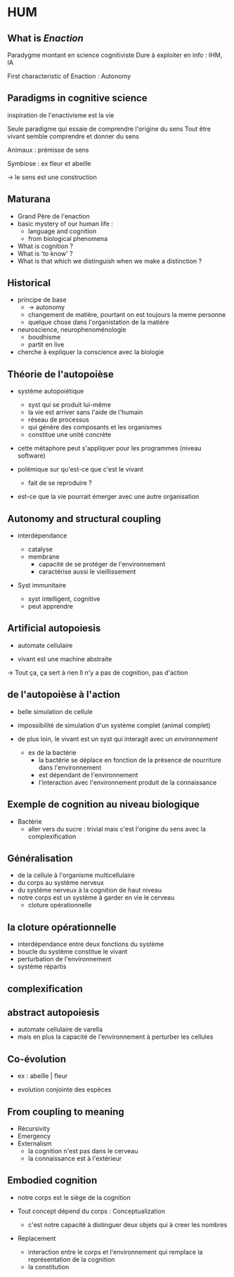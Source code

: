 # HUM

## What is *Enaction*

Paradygme montant en science cognitiviste
Dure à exploiter en info : IHM, IA

First characteristic of Enaction : Autonomy

## Paradigms in cognitive science

inspiration de l'enactivisme est la vie

Seule paradigme qui essaie de comprendre l'origine du sens
Tout être vivant semble comprendre et donner du sens

Animaux : prémisse de sens

Symbiose : ex fleur et abeille

-> le sens est une construction

## Maturana

* Grand Père de l'enaction
* basic mystery of our human life :
  * language and cognition
  * from biological phenomena
* What is cognition ?
* What is 'to know' ?
* What is that which we distinguish when we make a distinction ?

## Historical

* principe de base
  * -> autonomy
  * changement de matière, pourtant on est toujours la meme personne
  * quelque chose dans l'organistation de la matière
* neuroscience, neurophenoménologie
  * boudhisme
  * partit en live
* cherche à expliquer la conscience avec la biologie

## Théorie de l'autopoièse

* système autopoiétique
  * syst qui se produit lui-même
  * la vie est arriver sans l'aide de l'humain
  * réseau de processus
  * qui génère des composants et les organismes
  * constitue une unité concrète
* cette métaphore peut s'appliquer pour les programmes (niveau software)

* polémique sur qu'est-ce que c'est le vivant
  * fait de se reproduire ?
* est-ce que la vie pourrait émerger avec une autre organisation

## Autonomy and structural coupling

* interdépendance
  * catalyse
  * membrane
    * capacité de se protéger de l'environnement
    * caractérise aussi le vieillissement

* Syst immunitaire
  * syst intelligent, cognitive
  * peut apprendre

## Artificial autopoiesis

* automate cellulaire

* vivant est une machine abstraite

-> Tout ça, ça sert à rien
Il n'y a pas de cognition, pas d'action

## de l'autopoièse à l'action

* belle simulation de cellule
* impossibilité de simulation d'un système complet (animal complet)

* de plus loin, le vivant est un syst qui interagit avec un *environnement*
  * ex de la bactérie
    * la bactérie se déplace en fonction de la présence de nourriture dans l'environnement
    * est dépendant de l'environnement
    * l'interaction avec l'environnement produit de la connaissance

## Exemple de cognition au niveau biologique

* Bactérie
  * aller vers du sucre : trivial mais c'est l'origine du sens avec la complexification

## Généralisation

* de la cellule à l'organisme multicellulaire
* du corps au système nerveux
* du système nerveux à la cognition de haut niveau
* notre corps est un système à garder en vie le cerveau
  * cloture opérationnelle

## la cloture opérationnelle

* interdépendance entre deux fonctions du système
* boucle du système constitue le vivant
* perturbation de l'environnement
* système répartis

## complexification


## abstract autopoiesis

* automate cellulaire de varella
* mais en plus la capacité de l'environnement à perturber les cellules

## Co-évolution

* ex : abeille | fleur

* evolution conjointe des espèces

## From coupling to meaning

* Récursivity
* Emergency
* Externalism
  * la cognition n'est pas dans le cerveau
  * la connaissance est à l'extérieur

## Embodied cognition

* notre corps est le siège de la cognition

* Tout concept dépend du corps : Conceptualization
  * c'est notre capacité à distinguer deux objets qui à creer les nombres
* Replacement
  * interaction entre le corps et l'environnement qui remplace la
  représentation de la cognition
  * la constitution
